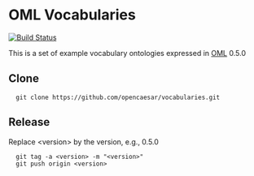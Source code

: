 # OML Vocabularies

[![Build Status](https://travis-ci.org/opencaesar/vocabularies.svg?branch=master)](https://travis-ci.org/opencaesar/vocabularies)

This is a set of example vocabulary ontologies expressed in [OML](https://github.com/opencaesar/oml) 0.5.0

## Clone
```
  git clone https://github.com/opencaesar/vocabularies.git
```
## Release

Replace \<version\> by the version, e.g., 0.5.0
```
  git tag -a <version> -m "<version>"
  git push origin <version>
```
